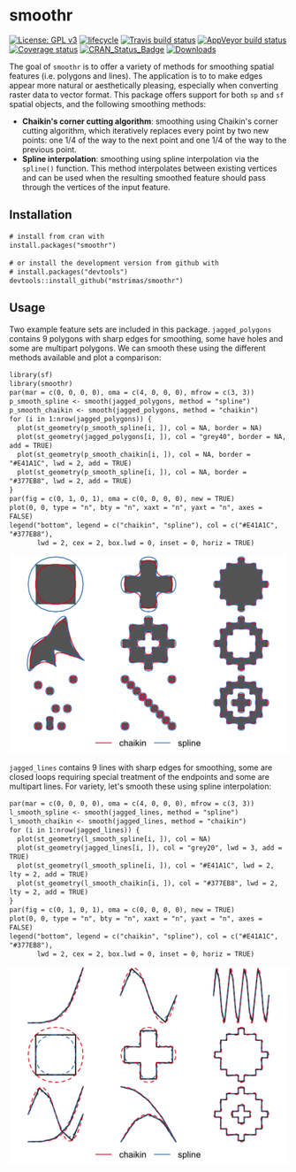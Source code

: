<!-- README.md is generated from README.Rmd. Please edit that file -->
smoothr
=======

[![License: GPL
v3](https://img.shields.io/badge/License-GPL%20v3-blue.svg)](http://www.gnu.org/licenses/gpl-3.0)
[![lifecycle](https://img.shields.io/badge/lifecycle-maturing-blue.svg)](https://www.tidyverse.org/lifecycle/#maturing)
[![Travis build
status](https://travis-ci.org/mstrimas/smoothr.svg?branch=master)](https://travis-ci.org/mstrimas/smoothr)
[![AppVeyor build
status](https://ci.appveyor.com/api/projects/status/github/mstrimas/smoothr?branch=master&svg=true)](https://ci.appveyor.com/project/mstrimas/smoothr)
[![Coverage
status](https://codecov.io/gh/mstrimas/smoothr/branch/master/graph/badge.svg)](https://codecov.io/github/mstrimas/smoothr?branch=master)
[![CRAN\_Status\_Badge](http://www.r-pkg.org/badges/version/smoothr)](https://cran.r-project.org/package=smoothr)
[![Downloads](http://cranlogs.r-pkg.org/badges/grand-total/smoothr?color=brightgreen)](http://www.r-pkg.org/pkg/smoothr)

The goal of `smoothr` is to offer a variety of methods for smoothing
spatial features (i.e. polygons and lines). The application is to to
make edges appear more natural or aesthetically pleasing, especially
when converting raster data to vector format. This package offers
support for both `sp` and `sf` spatial objects, and the following
smoothing methods:

-   **Chaikin's corner cutting algorithm**: smoothing using Chaikin's
    corner cutting algorithm, which iteratively replaces every point by
    two new points: one 1/4 of the way to the next point and one 1/4 of
    the way to the previous point.
-   **Spline interpolation**: smoothing using spline interpolation via
    the `spline()` function. This method interpolates between existing
    vertices and can be used when the resulting smoothed feature should
    pass through the vertices of the input feature.

Installation
------------

    # install from cran with
    install.packages("smoothr")

    # or install the development version from github with
    # install.packages("devtools")
    devtools::install_github("mstrimas/smoothr")

Usage
-----

Two example feature sets are included in this package. `jagged_polygons`
contains 9 polygons with sharp edges for smoothing, some have holes and
some are multipart polygons. We can smooth these using the different
methods available and plot a comparison:

    library(sf)
    library(smoothr)
    par(mar = c(0, 0, 0, 0), oma = c(4, 0, 0, 0), mfrow = c(3, 3))
    p_smooth_spline <- smooth(jagged_polygons, method = "spline")
    p_smooth_chaikin <- smooth(jagged_polygons, method = "chaikin")
    for (i in 1:nrow(jagged_polygons)) {
      plot(st_geometry(p_smooth_spline[i, ]), col = NA, border = NA)
      plot(st_geometry(jagged_polygons[i, ]), col = "grey40", border = NA, add = TRUE)
      plot(st_geometry(p_smooth_chaikin[i, ]), col = NA, border = "#E41A1C", lwd = 2, add = TRUE)
      plot(st_geometry(p_smooth_spline[i, ]), col = NA, border = "#377EB8", lwd = 2, add = TRUE)
    }
    par(fig = c(0, 1, 0, 1), oma = c(0, 0, 0, 0), new = TRUE)
    plot(0, 0, type = "n", bty = "n", xaxt = "n", yaxt = "n", axes = FALSE)
    legend("bottom", legend = c("chaikin", "spline"), col = c("#E41A1C", "#377EB8"),
           lwd = 2, cex = 2, box.lwd = 0, inset = 0, horiz = TRUE)

![](README-smooth-polygons-1.png)

`jagged_lines` contains 9 lines with sharp edges for smoothing, some are
closed loops requiring special treatment of the endpoints and some are
multipart lines. For variety, let's smooth these using spline
interpolation:

    par(mar = c(0, 0, 0, 0), oma = c(4, 0, 0, 0), mfrow = c(3, 3))
    l_smooth_spline <- smooth(jagged_lines, method = "spline")
    l_smooth_chaikin <- smooth(jagged_lines, method = "chaikin")
    for (i in 1:nrow(jagged_lines)) {
      plot(st_geometry(l_smooth_spline[i, ]), col = NA)
      plot(st_geometry(jagged_lines[i, ]), col = "grey20", lwd = 3, add = TRUE)
      plot(st_geometry(l_smooth_spline[i, ]), col = "#E41A1C", lwd = 2, lty = 2, add = TRUE)
      plot(st_geometry(l_smooth_chaikin[i, ]), col = "#377EB8", lwd = 2, lty = 2, add = TRUE)
    }
    par(fig = c(0, 1, 0, 1), oma = c(0, 0, 0, 0), new = TRUE)
    plot(0, 0, type = "n", bty = "n", xaxt = "n", yaxt = "n", axes = FALSE)
    legend("bottom", legend = c("chaikin", "spline"), col = c("#E41A1C", "#377EB8"),
           lwd = 2, cex = 2, box.lwd = 0, inset = 0, horiz = TRUE)

![](README-smooth-lines-1.png)
